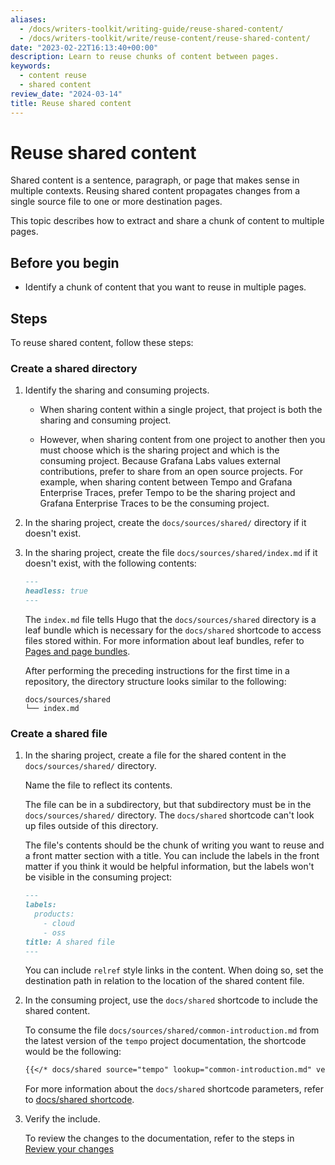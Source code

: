 ```yaml
---
aliases:
  - /docs/writers-toolkit/writing-guide/reuse-shared-content/
  - /docs/writers-toolkit/write/reuse-content/reuse-shared-content/
date: "2023-02-22T16:13:40+00:00"
description: Learn to reuse chunks of content between pages.
keywords:
  - content reuse
  - shared content
review_date: "2024-03-14"
title: Reuse shared content
---
```


# Reuse shared content

Shared content is a sentence, paragraph, or page that makes sense in multiple contexts.
Reusing shared content propagates changes from a single source file to one or more destination pages.

This topic describes how to extract and share a chunk of content to multiple pages.

## Before you begin

- Identify a chunk of content that you want to reuse in multiple pages.

## Steps

To reuse shared content, follow these steps:

### Create a shared directory

1. Identify the sharing and consuming projects.

   - When sharing content within a single project, that project is both the sharing and consuming project.

   - However, when sharing content from one project to another then you must choose which is the sharing project and which is the consuming project.
     Because Grafana Labs values external contributions, prefer to share from an open source projects.
     For example, when sharing content between Tempo and Grafana Enterprise Traces, prefer Tempo to be the sharing project and Grafana Enterprise Traces to be the consuming project.

1. In the sharing project, create the `docs/sources/shared/` directory if it doesn't exist.

1. In the sharing project, create the file `docs/sources/shared/index.md` if it doesn't exist, with the following contents:

   ```markdown
   ---
   headless: true
   ---
   ```

   The `index.md` file tells Hugo that the `docs/sources/shared` directory is a leaf bundle which is necessary for the `docs/shared` shortcode to access files stored within.
   For more information about leaf bundles, refer to [Pages and page bundles](https://grafana.com/docs/writers-toolkit/structure/#pages-and-page-bundles).

   After performing the preceding instructions for the first time in a repository, the directory structure looks similar to the following:

   ```console
   docs/sources/shared
   └── index.md
   ```

### Create a shared file

1. In the sharing project, create a file for the shared content in the `docs/sources/shared/` directory.

   Name the file to reflect its contents.

   The file can be in a subdirectory, but that subdirectory must be in the `docs/sources/shared/` directory.
   The `docs/shared` shortcode can't look up files outside of this directory.

   The file's contents should be the chunk of writing you want to reuse and a front matter section with a title.
   You can include the labels in the front matter if you think it would be helpful information, but the labels won't be visible in the consuming project:

   ```markdown
   ---
   labels:
     products:
       - cloud
       - oss
   title: A shared file
   ---
   ```

   You can include `relref` style links in the content. When doing so, set the destination path in relation to the location of the shared content file.

1. In the consuming project, use the `docs/shared` shortcode to include the shared content.

   To consume the file `docs/sources/shared/common-introduction.md` from the latest version of the `tempo` project documentation, the shortcode would be the following:

   ```markdown
   {{</* docs/shared source="tempo" lookup="common-introduction.md" version="latest" */>}}
   ```

   For more information about the `docs/shared` shortcode parameters, refer to [docs/shared shortcode](https://grafana.com/docs/writers-toolkit/write/shortcodes#docsshared).

1. Verify the include.

   To review the changes to the documentation, refer to the steps in [Review your changes](https://grafana.com/docs/writers-toolkit/contribute/#review-your-changes)
